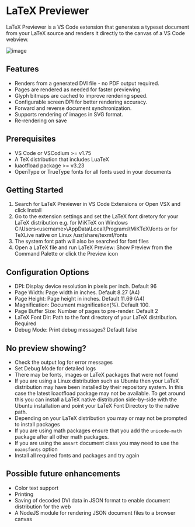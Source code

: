 # LaTeX Previewer

LaTeX Previewer is a VS Code extension that generates a typeset document from your LaTeX source and renders it directly to the canvas of a VS Code webview.

![image](./media/lp.gif)

## Features

* Renders from a generated DVI file - no PDF output required.
* Pages are rendered as needed for faster previewing.
* Glyph bitmaps are cached to improve rendering speed.
* Configurable screen DPI for better rendering accuracy.
* Forward and reverse document synchronization.
* Supports rendering of images in SVG format.
* Re-rendering on save

## Prerequisites

* VS Code or VSCodium >= v1.75
* A TeX distribution that includes LuaTeX
* luaotfload package >= v3.23
* OpenType or TrueType fonts for all fonts used in your documents

## Getting Started

1. Search for LaTeX Previewer in VS Code Extensions or Open VSX and click Install
2. Go to the extension settings and set the LaTeX font diretory for your LaTeX distribution e.g. for MiKTeX on Windows C:\Users\<username>\AppData\Local\Programs\MiKTeX\fonts or for TeXLive native on Linux /usr/share/texmf/fonts
3. The system font path will also be searched for font files
4. Open a LaTeX file and run LaTeX Preview: Show Preview from the Command Palette or click the Preview icon

## Configuration Options

* DPI: Display device resolution in pixels per inch. Default 96
* Page Width: Page width in inches. Default 8.27 (A4)
* Page Height: Page height in inches. Default 11.69 (A4)
* Magnification: Document magnification(%). Default 100.
* Page Buffer Size: Number of pages to pre-render. Default 2
* LaTeX Font Dir: Path to the font directory of your LaTeX distribution. Required
* Debug Mode: Print debug messages? Default false

## No preview showing?

* Check the output log for error messages
* Set Debug Mode for detailed logs
* There may be fonts, images or LaTeX packages that were not found
* If you are using a Linux distribution such as Ubuntu then your LaTeX distribution may have been installed by their repository system. In this case the latest loaotfload package may not be available. To get around this you can install a LaTeX native distribution side-by-side with the Ubuntu installation and point your LaTeX Font Directory to the native path.
* Depending on your LaTeX distribution you may or may not be prompted to install packages
* If you are using math packages ensure that you add the ```unicode-math``` package after all other math packages.
* If you are using the ```amsart``` document class you may need to use the ```noamsfonts``` option
* Install all required fonts and packages and try again

## Possible future enhancements

* Color text support
* Printing
* Saving of decoded DVI data in JSON format to enable document distribution for the web
* A NodeJS module for rendering JSON document files to a browser canvas
